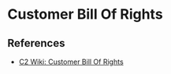# Customer Bill Of Rights

## References

* [C2 Wiki: Customer Bill Of Rights](https://c2.com/cgi/wiki?CustomerBillOfRights)
